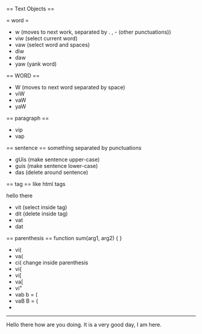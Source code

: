 == Text Objects ==

= word =
* w (moves to next work, separated by . , - (other punctuations))
* viw (select current word)
* vaw (select word and spaces)
* diw
* daw
* yaw (yank word)

== WORD ==
* W (moves to next word separated by space)
* viW
* vaW
* yaW

== paragraph ==
* vip
* vap

== sentence ==
something separated by punctuations
* gUis (make sentence upper-case)
* guis (make sentence lower-case)
* das (delete around sentence)

== tag ==
like html tags  <p>hello there</p>
* vit (select inside tag)
* dit (delete inside tag)
* vat
* dat

== parenthesis ==
function sum(arg1, arg2) {  }
* vi(
* va(
* ci(    change inside parenthesis 
* vi{
* vi[
* va[
* vi"
* vab    b = (
* vaB    B = {
* 


---------------------------------------------------

Hello there how are you doing. It is a very good day,
I am here.


